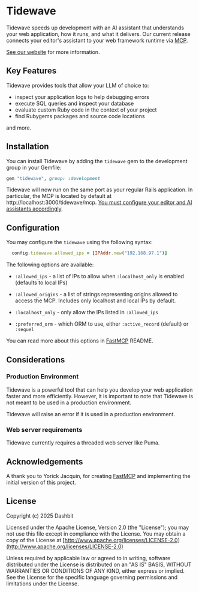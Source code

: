 # Tidewave

Tidewave speeds up development with an AI assistant that understands your web application,
how it runs, and what it delivers. Our current release connects your editor's
assistant to your web framework runtime via [MCP](https://modelcontextprotocol.io/).

[See our website](https://tidewave.ai) for more information.

## Key Features

Tidewave provides tools that allow your LLM of choice to:

- inspect your application logs to help debugging errors
- execute SQL queries and inspect your database
- evaluate custom Ruby code in the context of your project
- find Rubygems packages and source code locations

and more.

## Installation

You can install Tidewave by adding the `tidewave` gem to the development group in your Gemfile:

```ruby
gem "tidewave", group: :development
```

Tidewave will now run on the same port as your regular Rails application.
In particular, the MCP is located by default at http://localhost:3000/tidewave/mcp.
[You must configure your editor and AI assistants accordingly](https://hexdocs.pm/tidewave/mcp.html).

## Configuration

You may configure the `tidewave` using the following syntax:

```ruby
  config.tidewave.allowed_ips = [IPAddr.new("192.168.97.1")]
```

The following options are available:

  * `:allowed_ips` - a list of IPs to allow when `:localhost_only` is enabled (defaults to local IPs)

  * `:allowed_origins` - a list of strings representing origins allowed to access the MCP. Includes only localhost and local IPs by default.

  * `:localhost_only` - only allow the IPs listed in `:allowed_ips`

  * `:preferred_orm` - which ORM to use, either `:active_record` (default) or `:sequel`

You can read more about this options in [FastMCP](https://github.com/yjacquin/fast_mcp) README.

## Considerations

### Production Environment

Tidewave is a powerful tool that can help you develop your web application faster and more efficiently.
However, it is important to note that Tidewave is not meant to be used in a production environment.

Tidewave will raise an error if it is used in a production environment.

### Web server requirements

Tidewave currently requires a threaded web server like Puma.

## Acknowledgements

A thank you to Yorick Jacquin, for creating [FastMCP](https://github.com/yjacquin/fast_mcp) and implementing the initial version of this project.

## License

Copyright (c) 2025 Dashbit

Licensed under the Apache License, Version 2.0 (the "License");
you may not use this file except in compliance with the License.
You may obtain a copy of the License at [http://www.apache.org/licenses/LICENSE-2.0](http://www.apache.org/licenses/LICENSE-2.0)

Unless required by applicable law or agreed to in writing, software
distributed under the License is distributed on an "AS IS" BASIS,
WITHOUT WARRANTIES OR CONDITIONS OF ANY KIND, either express or implied.
See the License for the specific language governing permissions and
limitations under the License.
